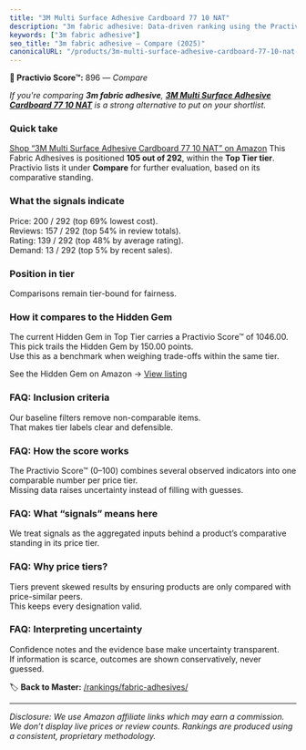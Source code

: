 ```yaml
---
title: "3M Multi Surface Adhesive Cardboard 77 10 NAT"
description: "3m fabric adhesive: Data-driven ranking using the Practivio Score™. Positioned by quality, value, demand, findability, momentum."
keywords: ["3m fabric adhesive"]
seo_title: "3m fabric adhesive — Compare (2025)"
canonicalURL: "/products/3m-multi-surface-adhesive-cardboard-77-10-nat-B0DVMCMQX8/"
---
```


**🛒 Practivio Score™:** 896 — _Compare_


*If you're comparing **3m fabric adhesive**, **[3M Multi Surface Adhesive Cardboard 77 10 NAT](https://www.amazon.com/dp/B0DVMCMQX8?tag=practivio-20)** is a strong alternative to put on your shortlist.*
### Quick take
[Shop “3M Multi Surface Adhesive Cardboard 77 10 NAT” on Amazon](https://www.amazon.com/dp/B0DVMCMQX8?tag=practivio-20)
This Fabric Adhesives is positioned **105 out of 292**, within the **Top Tier tier**.  
Practivio lists it under **Compare** for further evaluation, based on its comparative standing.

### What the signals indicate
Price: 200 / 292 (top 69% lowest cost).  
Reviews: 157 / 292 (top 54% in review totals).  
Rating: 139 / 292 (top 48% by average rating).  
Demand: 13 / 292 (top 5% by recent sales).

### Position in tier
Comparisons remain tier-bound for fairness.

### How it compares to the Hidden Gem
The current Hidden Gem in Top Tier carries a Practivio Score™ of 1046.00.  
This pick trails the Hidden Gem by 150.00 points.  
Use this as a benchmark when weighing trade-offs within the same tier.  

See the Hidden Gem on Amazon → [View listing](https://www.amazon.com/dp/B007TSYNG8?tag=practivio-20)

### FAQ: Inclusion criteria
Our baseline filters remove non-comparable items.  
That makes tier labels clear and defensible.

### FAQ: How the score works
The Practivio Score™ (0–100) combines several observed indicators into one comparable number per price tier.  
Missing data raises uncertainty instead of filling with guesses.

### FAQ: What “signals” means here
We treat signals as the aggregated inputs behind a product’s comparative standing in its price tier.

### FAQ: Why price tiers?
Tiers prevent skewed results by ensuring products are only compared with price-similar peers.  
This keeps every designation valid.

### FAQ: Interpreting uncertainty
Confidence notes and the evidence base make uncertainty transparent.  
If information is scarce, outcomes are shown conservatively, never guessed.

<!-- Missing template for Compare/CompareWithinPriceClass -->


🏷️ **Back to Master:** [/rankings/fabric-adhesives/](/rankings/fabric-adhesives/)

---
_Disclosure: We use Amazon affiliate links which may earn a commission. We don’t display live prices or review counts. Rankings are produced using a consistent, proprietary methodology._
